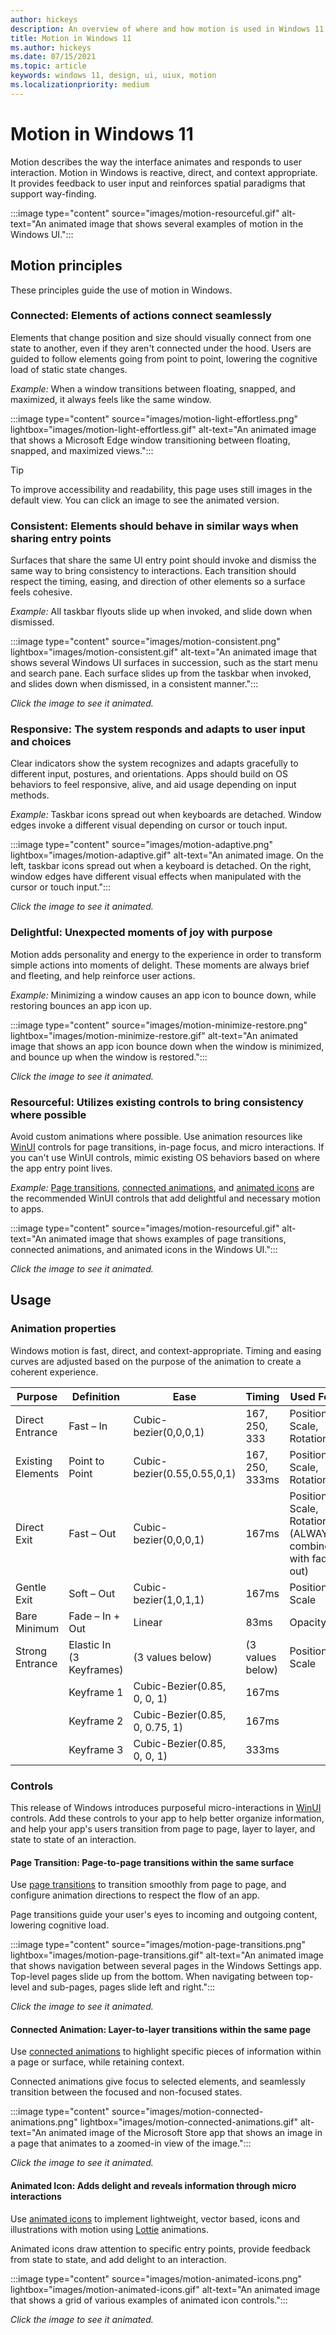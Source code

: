 ```yaml
---
author: hickeys
description: An overview of where and how motion is used in Windows 11
title: Motion in Windows 11
ms.author: hickeys
ms.date: 07/15/2021
ms.topic: article
keywords: windows 11, design, ui, uiux, motion
ms.localizationpriority: medium
---
```


# Motion in Windows 11

Motion describes the way the interface animates and responds to user interaction. Motion in Windows is reactive, direct, and context appropriate. It provides feedback to user input and reinforces spatial paradigms that support way-finding.

:::image type="content" source="images/motion-resourceful.gif" alt-text="An animated image that shows several examples of motion in the Windows UI.":::

## Motion principles

These principles guide the use of motion in Windows.

### Connected: Elements of actions connect seamlessly

Elements that change position and size should visually connect from one state to another, even if they aren't connected under the hood. Users are guided to follow elements going from point to point, lowering the cognitive load of static state changes.

_Example:_ When a window transitions between floating, snapped, and maximized, it always feels like the same window.

:::image type="content" source="images/motion-light-effortless.png" lightbox="images/motion-light-effortless.gif" alt-text="An animated image that shows a Microsoft Edge window transitioning between floating, snapped, and maximized views.":::

> [!TIP]
> To improve accessibility and readability, this page uses still images in the default view. You can click an image to see the animated version.

### Consistent: Elements should behave in similar ways when sharing entry points

Surfaces that share the same UI entry point should invoke and dismiss the same way to bring consistency to interactions. Each transition should respect the timing, easing, and direction of other elements so a surface feels cohesive.

_Example:_ All taskbar flyouts slide up when invoked, and slide down when dismissed.

:::image type="content" source="images/motion-consistent.png" lightbox="images/motion-consistent.gif" alt-text="An animated image that shows several Windows UI surfaces in succession, such as the start menu and search pane. Each surface slides up from the taskbar when invoked, and slides down when dismissed, in a consistent manner.":::

_Click the image to see it animated._

### Responsive: The system responds and adapts to user input and choices

Clear indicators show the system recognizes and adapts gracefully to different input, postures, and orientations. Apps should build on OS behaviors to feel responsive, alive, and aid usage depending on input methods.

_Example:_ Taskbar icons spread out when keyboards are detached. Window edges invoke a different visual depending on cursor or touch input.

:::image type="content" source="images/motion-adaptive.png" lightbox="images/motion-adaptive.gif" alt-text="An animated image. On the left, taskbar icons spread out when a keyboard is detached. On the right, window edges have different visual effects when manipulated with the cursor or touch input.":::

_Click the image to see it animated._

### Delightful: Unexpected moments of joy with purpose

Motion adds personality and energy to the experience in order to transform simple actions into moments of delight. These moments are always brief and fleeting, and help reinforce user actions.

_Example:_ Minimizing a window causes an app icon to bounce down, while restoring bounces an app icon up.

:::image type="content" source="images/motion-minimize-restore.png" lightbox="images/motion-minimize-restore.gif" alt-text="An animated image that shows an app icon bounce down when the window is minimized, and bounce up when the window is restored.":::

_Click the image to see it animated._

### Resourceful: Utilizes existing controls to bring consistency where possible

Avoid custom animations where possible. Use animation resources like [WinUI](../../winui/index.md) controls for page transitions, in-page focus, and micro interactions. If you can't use WinUI controls, mimic existing OS behaviors based on where the app entry point lives.

_Example:_ [Page transitions](../motion/page-transitions.md), [connected animations](../motion/connected-animation.md), and [animated icons](../controls/animated-icon.md) are the recommended WinUI controls that add delightful and necessary motion to apps.

:::image type="content" source="images/motion-resourceful.gif" alt-text="An animated image that shows examples of page  transitions, connected animations, and animated icons in the Windows UI.":::

_Click the image to see it animated._

## Usage

### Animation properties

Windows motion is fast, direct, and context-appropriate. Timing and easing curves are adjusted based on the purpose of the animation to create a coherent experience.

| Purpose | Definition | Ease | Timing | Used For |
|--|--|--|--|--|
| Direct Entrance | Fast – In| Cubic-bezier(0,0,0,1) | 167, 250, 333 | Position, Scale, Rotation|
| Existing Elements | Point to Point | Cubic-bezier(0.55,0.55,0,1) | 167, 250, 333ms | Position, Scale, Rotation|
| Direct Exit | Fast – Out | Cubic-bezier(0,0,0,1) |167ms| Position, Scale, Rotation (ALWAYS combine with fade out) |
| Gentle Exit | Soft – Out | Cubic-bezier(1,0,1,1) | 167ms | Position, Scale |
| Bare Minimum | Fade – In + Out | Linear | 83ms | Opacity |
| Strong Entrance  | Elastic In (3 Keyframes) |  (3 values below) | (3 values below)  | Position, Scale |
|                 | Keyframe 1 | Cubic-Bezier(0.85, 0, 0, 1) | 167ms | |
|                 | Keyframe 2 | Cubic-Bezier(0.85, 0, 0.75, 1) | 167ms | |
|                 | Keyframe 3 | Cubic-Bezier(0.85, 0, 0, 1) | 333ms | |

### Controls

This release of Windows introduces purposeful micro-interactions in [WinUI](../../winui/index.md) controls. Add these controls to your app to help better organize information, and help your app's users transition from page to page, layer to layer, and state to state of an interaction.

#### Page Transition: Page-to-page transitions within the same surface

Use [page transitions](../motion/page-transitions.md) to transition smoothly from page to page, and configure animation directions to respect the flow of an app.

Page transitions guide your user's eyes to incoming and outgoing content, lowering cognitive load.

:::image type="content" source="images/motion-page-transitions.png" lightbox="images/motion-page-transitions.gif" alt-text="An animated image that shows navigation between several pages in the Windows Settings app. Top-level pages slide up from the bottom. When navigating between top-level and sub-pages, pages slide left and right.":::

_Click the image to see it animated._

#### Connected Animation: Layer-to-layer transitions within the same page

Use [connected animations](../motion/connected-animation.md) to highlight specific pieces of information within a page or surface, while retaining context.

Connected animations give focus to selected elements, and seamlessly transition between the focused and non-focused states.

:::image type="content" source="images/motion-connected-animations.png" lightbox="images/motion-connected-animations.gif" alt-text="An animated image of the Microsoft Store app that shows an image in a page that animates to a zoomed-in view of the image.":::

_Click the image to see it animated._

#### Animated Icon: Adds delight and reveals information through micro interactions

Use [animated icons](../controls/animated-icon.md) to implement lightweight, vector based, icons and illustrations with motion using [Lottie](/windows/communitytoolkit/animations/lottie) animations.

Animated icons draw attention to specific entry points, provide feedback from state to state, and add delight to an interaction.

:::image type="content" source="images/motion-animated-icons.png" lightbox="images/motion-animated-icons.gif" alt-text="An animated image that shows a grid of various examples of animated icon controls.":::

_Click the image to see it animated._
